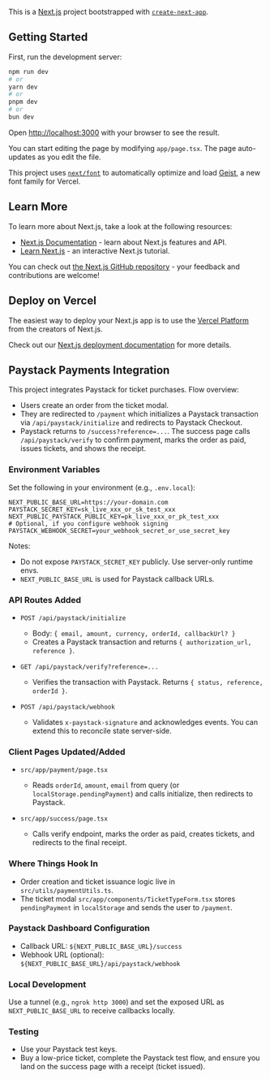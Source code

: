 This is a [Next.js](https://nextjs.org) project bootstrapped with [`create-next-app`](https://nextjs.org/docs/app/api-reference/cli/create-next-app).

## Getting Started

First, run the development server:

```bash
npm run dev
# or
yarn dev
# or
pnpm dev
# or
bun dev
```

Open [http://localhost:3000](http://localhost:3000) with your browser to see the result.

You can start editing the page by modifying `app/page.tsx`. The page auto-updates as you edit the file.

This project uses [`next/font`](https://nextjs.org/docs/app/building-your-application/optimizing/fonts) to automatically optimize and load [Geist](https://vercel.com/font), a new font family for Vercel.

## Learn More

To learn more about Next.js, take a look at the following resources:

- [Next.js Documentation](https://nextjs.org/docs) - learn about Next.js features and API.
- [Learn Next.js](https://nextjs.org/learn) - an interactive Next.js tutorial.

You can check out [the Next.js GitHub repository](https://github.com/vercel/next.js) - your feedback and contributions are welcome!

## Deploy on Vercel

The easiest way to deploy your Next.js app is to use the [Vercel Platform](https://vercel.com/new?utm_medium=default-template&filter=next.js&utm_source=create-next-app&utm_campaign=create-next-app-readme) from the creators of Next.js.

Check out our [Next.js deployment documentation](https://nextjs.org/docs/app/building-your-application/deploying) for more details.

## Paystack Payments Integration

This project integrates Paystack for ticket purchases. Flow overview:

- Users create an order from the ticket modal.
- They are redirected to `/payment` which initializes a Paystack transaction via `/api/paystack/initialize` and redirects to Paystack Checkout.
- Paystack returns to `/success?reference=...`. The success page calls `/api/paystack/verify` to confirm payment, marks the order as paid, issues tickets, and shows the receipt.

### Environment Variables

Set the following in your environment (e.g., `.env.local`):

```
NEXT_PUBLIC_BASE_URL=https://your-domain.com
PAYSTACK_SECRET_KEY=sk_live_xxx_or_sk_test_xxx
NEXT_PUBLIC_PAYSTACK_PUBLIC_KEY=pk_live_xxx_or_pk_test_xxx
# Optional, if you configure webhook signing
PAYSTACK_WEBHOOK_SECRET=your_webhook_secret_or_use_secret_key
```

Notes:
- Do not expose `PAYSTACK_SECRET_KEY` publicly. Use server-only runtime envs.
- `NEXT_PUBLIC_BASE_URL` is used for Paystack callback URLs.

### API Routes Added

- `POST /api/paystack/initialize`
  - Body: `{ email, amount, currency, orderId, callbackUrl? }`
  - Creates a Paystack transaction and returns `{ authorization_url, reference }`.

- `GET /api/paystack/verify?reference=...`
  - Verifies the transaction with Paystack. Returns `{ status, reference, orderId }`.

- `POST /api/paystack/webhook`
  - Validates `x-paystack-signature` and acknowledges events. You can extend this to reconcile state server-side.

### Client Pages Updated/Added

- `src/app/payment/page.tsx`
  - Reads `orderId`, `amount`, `email` from query (or `localStorage.pendingPayment`) and calls initialize, then redirects to Paystack.

- `src/app/success/page.tsx`
  - Calls verify endpoint, marks the order as paid, creates tickets, and redirects to the final receipt.

### Where Things Hook In

- Order creation and ticket issuance logic live in `src/utils/paymentUtils.ts`.
- The ticket modal `src/app/components/TicketTypeForm.tsx` stores `pendingPayment` in `localStorage` and sends the user to `/payment`.

### Paystack Dashboard Configuration

- Callback URL: `${NEXT_PUBLIC_BASE_URL}/success`
- Webhook URL (optional): `${NEXT_PUBLIC_BASE_URL}/api/paystack/webhook`

### Local Development

Use a tunnel (e.g., `ngrok http 3000`) and set the exposed URL as `NEXT_PUBLIC_BASE_URL` to receive callbacks locally.

### Testing

- Use your Paystack test keys.
- Buy a low-price ticket, complete the Paystack test flow, and ensure you land on the success page with a receipt (ticket issued).

